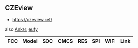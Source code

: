 CZEview
-------
- https://czeview.net/

also [Anker](anker.md), [eufy](eufy.md)

| FCC             | Model         | SOC         | CMOS | RES | SPI    | WIFI   | Link |
|-----------------|---------------|-------------|------|-----|--------|--------|------|
